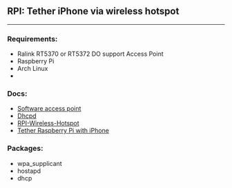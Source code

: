 ## RPI: Tether iPhone  via wireless hotspot

- - -
### Requirements:
* Ralink RT5370 or RT5372 DO support Access Point
* Raspberry Pi
* Arch Linux
* 

### Docs:
* [Software access point](https://wiki.archlinux.org/index.php/Software_Access_Point)
* [Dhcpd](https://wiki.archlinux.org/index.php/Dhcpd)
* [RPI-Wireless-Hotspot](http://elinux.org/RPI-Wireless-Hotspot)
* [Tether Raspberry Pi with iPhone](http://www.daveconroy.com/how-to-tether-your-raspberry-pi-with-your-iphone-5/)

### Packages:
* wpa_supplicant
* hostapd
* dhcp
